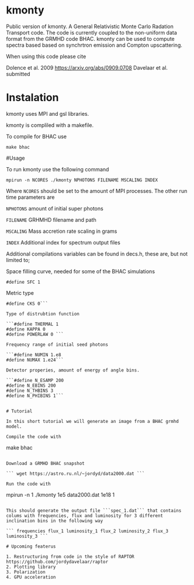 # kmonty

Public version of kmonty. A General Relativistic Monte Carlo Radation Transport code. The code is currently coupled to the non-uniform data format from the GRMHD code BHAC. kmonty can be used to compute spectra based based on synchrtron emission and Compton upscattering.

When using this code please cite

Dolence et al. 2009 https://arxiv.org/abs/0909.0708
Davelaar et al. submitted 

# Instalation

kmonty uses MPI and gsl libraries.

kmonty is compliled with a makefile.

To compile for BHAC use 

```
make bhac
```

#Usage

To run kmonty use the following command

```
mpirun -n NCORES ./kmonty NPHOTONS FILENAME MSCALING INDEX
```

Where ``` NCORES ``` should be set to the amount of MPI processes. The other run time parameters are

``` NPHOTONS ``` amount of initial super photons

``` FILENAME ``` GRHMHD filename and path

``` MSCALING ``` Mass accretion rate scaling in grams

``` INDEX ``` Additional index for spectrum output files

Additional compilations variables can be found in decs.h, these are, but not limited to;

Space filling curve, needed for some of the BHAC simulations

```#define SFC 1```

Metric type

```#define MKS 1
#define CKS 0```

Type of distrubtion function

```#define THERMAL 1
#define KAPPA 0
#define POWERLAW 0 ```

Frequency range of initial seed photons

```#define NUMIN 1.e8
#define NUMAX 1.e24```

Detector properies, amount of energy of angle bins.

```#define N_ESAMP 200
#define N_EBINS 200
#define N_THBINS 3
#define N_PHIBINS 1```


# Tutorial

In this short tutorial we will generate an image from a BHAC grmhd model.

Compile the code with 

```
make bhac
```

Download a GRMHD BHAC snapshot

``` wget https://astro.ru.nl/~jordyd/data2000.dat ```

Run the code with

```
mpirun -n 1 ./kmonty 1e5 data2000.dat 1e18 1
```

This should generate the output file ```spec_1.dat``` that contains colums with frequencies, flux and luminosity for 3 different inclination bins in the following way

``` frequencies flux_1 luminosity_1 flux_2 luminosity_2 flux_3 luminosity_3 ```

# Upcoming featerus

1. Restructuring from code in the style of RAPTOR https://github.com/jordydavelaar/raptor
2. Plotting library
3. Polarization
4. GPU acceleration
